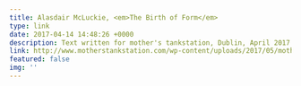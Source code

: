 ```yaml
---
title: Alasdair McLuckie, <em>The Birth of Form</em>
type: link
date: 2017-04-14 14:48:26 +0000
description: Text written for mother's tankstation, Dublin, April 2017
link: http://www.motherstankstation.com/wp-content/uploads/2017/05/mothers-annual-2017_Alasdair-McLuckie_The-Birth-of-Form_-Copyright-all-rights-reserved-1.pdf
featured: false
img: ''
---
```

